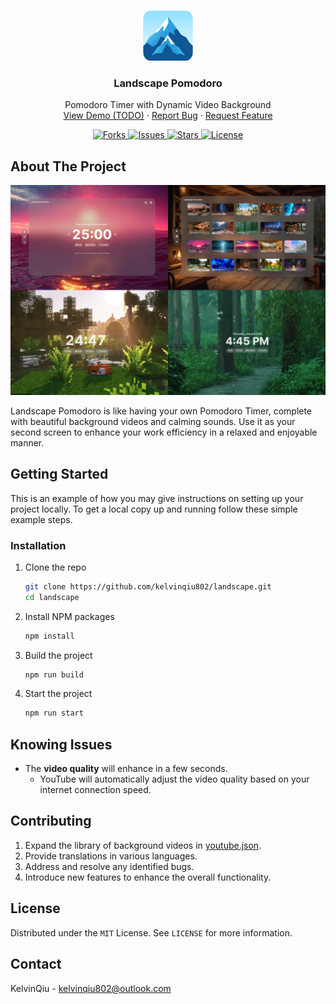 <a name="readme-top"></a>

<br />
<div align="center">
  <a href="https://github.com/kelvinqiu802/landscape">
    <img src="images/logo.png" alt="Logo" width="80" height="80">
  </a>

<h3 align="center">Landscape Pomodoro</h3>

  <p align="center">
	Pomodoro Timer with Dynamic Video Background
    <br />
    <a href="https://github.com/kelvinqiu802/landscape">View Demo (TODO)</a>
    ·
    <a href="https://github.com/kelvinqiu802/landscape/issues">Report Bug</a>
    ·
    <a href="https://github.com/kelvinqiu802/landscape/issues">Request Feature</a>
  </p>
</div>

<p align="center">
  <a href="https://github.com/kelvinqiu802/landscape/network/members">
    <img src="https://img.shields.io/github/forks/kelvinqiu802/landscape.svg?style=for-the-badge" alt="Forks"/>
  </a>
  <a href="https://github.com/kelvinqiu802/landscape/issues">
    <img src="https://img.shields.io/github/issues/kelvinqiu802/landscape.svg?style=for-the-badge" alt="Issues"/>
  </a>
  <a href="https://github.com/kelvinqiu802/landscape/stargazers">
    <img src="https://img.shields.io/github/stars/kelvinqiu802/landscape.svg?style=for-the-badge" alt="Stars"/>
  </a>
  <a href="https://github.com/kelvinqiu802/landscape/blob/main/LICENSE">
    <img src="https://img.shields.io/github/license/kelvinqiu802/landscape.svg?style=for-the-badge" alt="License"/>
  </a>
</p>

## About The Project

![Landscape Screen Shot](./images/screenshot.png)

Landscape Pomodoro is like having your own Pomodoro Timer, complete with beautiful background videos and calming sounds. Use it as your second screen to enhance your work efficiency in a relaxed and enjoyable manner.

## Getting Started

This is an example of how you may give instructions on setting up your project locally.
To get a local copy up and running follow these simple example steps.

### Installation

1. Clone the repo
   ```sh
   git clone https://github.com/kelvinqiu802/landscape.git
   cd landscape
   ```
2. Install NPM packages
   ```sh
   npm install
   ```
3. Build the project
   ```sh
   npm run build
   ```
4. Start the project
   ```sh
   npm run start
   ```

## Knowing Issues

- The **video quality** will enhance in a few seconds.
  - YouTube will automatically adjust the video quality based on your internet connection speed.

## Contributing

1. Expand the library of background videos in [youtube.json](./src/data/youtube.json).
2. Provide translations in various languages.
3. Address and resolve any identified bugs.
4. Introduce new features to enhance the overall functionality.

## License

Distributed under the `MIT` License. See `LICENSE` for more information.

## Contact

KelvinQiu - kelvinqiu802@outlook.com
